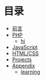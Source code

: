 # 目录

* [前言](README.md)
* [PHP](mbls/PHP/README.md)
    * [hi](hiewf.md)
* [JavaScript]()
* [HTML/CSS]()
* [Projects](mbls/projects/README.md)
* [Appendix](appendix/learning-materials)
    * [learning](mbls/learning-materials/learning.md)
